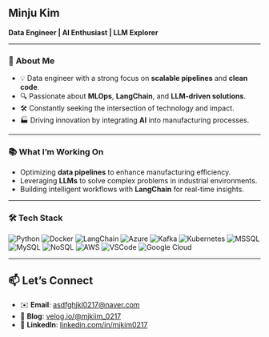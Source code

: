 ## **Minju Kim**  
**Data Engineer | AI Enthusiast | LLM Explorer**  

---

### 🚀 **About Me**
- 💡 Data engineer with a strong focus on **scalable pipelines** and **clean code**.  
- 🔍 Passionate about **MLOps**, **LangChain**, and **LLM-driven solutions**.  
- 🛠 Constantly seeking the intersection of technology and impact.  
- 🏭 Driving innovation by integrating **AI** into manufacturing processes.

---

### 📚 **What I’m Working On**
- Optimizing **data pipelines** to enhance manufacturing efficiency.  
- Leveraging **LLMs** to solve complex problems in industrial environments.  
- Building intelligent workflows with **LangChain** for real-time insights.  

---

### 🛠 **Tech Stack**
![Python](https://img.shields.io/badge/Python-3776AB?style=for-the-badge&logo=python&logoColor=white)
![Docker](https://img.shields.io/badge/Docker-2496ED?style=for-the-badge&logo=docker&logoColor=white)
![LangChain](https://img.shields.io/badge/LangChain-FFD43B?style=for-the-badge&logo=langchain&logoColor=black)
![Azure](https://img.shields.io/badge/Azure-0078D4?style=for-the-badge&logo=microsoftazure&logoColor=white)
![Kafka](https://img.shields.io/badge/Kafka-231F20?style=for-the-badge&logo=apachekafka&logoColor=white)
![Kubernetes](https://img.shields.io/badge/Kubernetes-326CE5?style=for-the-badge&logo=kubernetes&logoColor=white)
![MSSQL](https://img.shields.io/badge/MSSQL-CC2927?style=for-the-badge&logo=microsoftsqlserver&logoColor=white)
![MySQL](https://img.shields.io/badge/MySQL-4479A1?style=for-the-badge&logo=mysql&logoColor=white)
![NoSQL](https://img.shields.io/badge/NoSQL-005571?style=for-the-badge&logo=nosql&logoColor=white)
![AWS](https://img.shields.io/badge/AWS-232F3E?style=for-the-badge&logo=amazonaws&logoColor=white)
![VSCode](https://img.shields.io/badge/VSCode-007ACC?style=for-the-badge&logo=visualstudiocode&logoColor=white)
![Google Cloud](https://img.shields.io/badge/Google%20Cloud-4285F4?style=for-the-badge&logo=googlecloud&logoColor=white)


---

## 📫 **Let’s Connect**
- ✉️ **Email**: [asdfghjkl0217@naver.com](mailto:asdfghjkl0217@naver.com)  
- 📝 **Blog**: [velog.io/@mjkiim_0217](https://velog.io/@mjkiim_0217)  
- 💼 **LinkedIn**: [linkedin.com/in/mjkim0217](https://www.linkedin.com/in/%EB%AF%BC%EC%A3%BC-%EA%B9%80-7a570b219/)

